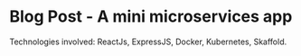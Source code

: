 # Blog Post - A mini microservices app
Technologies involved: ReactJs, ExpressJS, Docker, Kubernetes, Skaffold.
